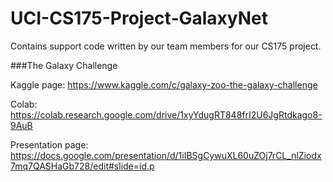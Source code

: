 # UCI-CS175-Project-GalaxyNet
Contains support code written by our team members for our CS175 project.


###The Galaxy Challenge

Kaggle page:
https://www.kaggle.com/c/galaxy-zoo-the-galaxy-challenge

Colab:
https://colab.research.google.com/drive/1xyYdugRT848frI2U6JgRtdkago8-9AuB

Presentation page:
https://docs.google.com/presentation/d/1iIBSgCywuXL60uZOj7rCL_nlZiodx7mq7QASHaGb728/edit#slide=id.p
